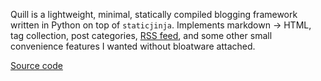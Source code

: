 Quill is a lightweight, minimal, statically compiled blogging framework written in Python on top of `staticjinja`. Implements markdown -> HTML, tag collection, post categories, [RSS feed](feed.xml), and some other small convenience features I wanted without bloatware attached.

[Source code](https://github.com/rfong/quill-blog/)
